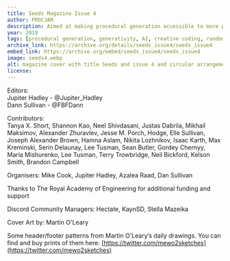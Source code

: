 ```yaml
---
title: Seeds Magazine Issue 4
author: PROCJAM
description: Aimed at making procedural generation accessible to more people and to show off projects that are pushing the boundaries of generative software.
year: 2019
tags: [procedural generation, generativity, AI, creative coding, randomness, programming]
archive_link: https://archive.org/details/seeds_issue4/seeds_issue4
embed_link: https://archive.org/embed/seeds_issue4/seeds_issue4
image: seeds4.webp
alt: magazine cover with title Seeds and issue 4 and circular arrangement of variously colored circles centered and arrayed out
license: 
---
```


Editors:  
Jupiter Hadley - @Jupiter_Hadley  
Dann Sullivan - @FBFDann

Contributors:  
Tanya X. Short, Shannon Kao, Neel Shivdasani, Justas Dabrila, Mikhail Maksimov, Alexander Zhuravlev, Jesse M. Porch, Hodge, Elle Sullivan, Joseph Alexander Brown, Hamna Aslam, Nikita Lozhnikov, Isaac Karth, Max Kreminski, Serin Delaunay, Lee Tusman, Sean Butler, Gordey Chernyy, Maria Mishurenko, Lee Tusman, Terry Trowbridge, Neil Bickford, Kelson Smith, Brandon Campbell

Organisers: Mike Cook, Jupiter Hadley, Azalea Raad, Dan Sullivan

Thanks to The Royal Academy of Engineering for additional funding and support

Discord Community Managers: Hectate, KaynSD,
Stella Mazeika

Cover Art by: Martin O'Leary

Some header/footer patterns from Martin O'Leary’s daily drawings. You can find and buy prints of them here:
[https://twitter.com/mewo2sketches](https://twitter.com/mewo2sketches)
